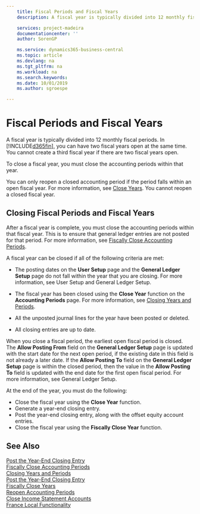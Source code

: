 ```yaml
---
    title: Fiscal Periods and Fiscal Years
    description: A fiscal year is typically divided into 12 monthly fiscal periods. In Business Central, you can have two fiscal years open at the same time.

    services: project-madeira
    documentationcenter: ''
    author: SorenGP

    ms.service: dynamics365-business-central
    ms.topic: article
    ms.devlang: na
    ms.tgt_pltfrm: na
    ms.workload: na
    ms.search.keywords:
    ms.date: 10/01/2019
    ms.author: sgroespe

---
```

# Fiscal Periods and Fiscal Years
A fiscal year is typically divided into 12 monthly fiscal periods. In [!INCLUDE[d365fin](../../includes/d365fin_md.md)], you can have two fiscal years open at the same time. You cannot create a third fiscal year if there are two fiscal years open.  

To close a fiscal year, you must close the accounting periods within that year.  

You can only reopen a closed accounting period if the period falls within an open fiscal year. For more information, see [Close Years](how-to-close-years.md). You cannot reopen a closed fiscal year.  

## Closing Fiscal Periods and Fiscal Years  
After a fiscal year is complete, you must close the accounting periods within that fiscal year. This is to ensure that general ledger entries are not posted for that period. For more information, see [Fiscally Close Accounting Periods](how-to-fiscally-close-years.md).  

A fiscal year can be closed if all of the following criteria are met:  

- The posting dates on the **User Setup** page and the **General Ledger Setup** page do not fall within the year that you are closing. For more information, see User Setup and General Ledger Setup.  

- The fiscal year has been closed using the **Close Year** function on the **Accounting Periods** page. For more information, see [Closing Years and Periods](../../year-close-years-periods.md).  

- All the unposted journal lines for the year have been posted or deleted.  

- All closing entries are up to date.  

When you close a fiscal period, the earliest open fiscal period is closed. The **Allow Posting From** field on the **General Ledger Setup** page is updated with the start date for the next open period, if the existing date in this field is not already a later date. If the **Allow Posting To** field on the **General Ledger Setup** page is within the closed period, then the value in the **Allow Posting To** field is updated with the end date for the first open fiscal period. For more information, see General Ledger Setup.  

At the end of the year, you must do the following:  

- Close the fiscal year using the **Close Year** function.  
- Generate a year-end closing entry.  
- Post the year-end closing entry, along with the offset equity account entries.  
- Close the fiscal year using the **Fiscally Close Year** function.  

## See Also  
 [Post the Year-End Closing Entry](how-to-post-the-year-end-closing-entry.md)   
 [Fiscally Close Accounting Periods](how-to-fiscally-close-accounting-periods.md)   
 [Closing Years and Periods](../../year-close-years-periods.md)   
 [Post the Year-End Closing Entry](how-to-post-the-year-end-closing-entry.md)   
 [Fiscally Close Years](how-to-fiscally-close-years.md)   
 [Reopen Accounting Periods](how-to-reopen-accounting-periods.md)   
 [Close Income Statement Accounts](how-to-close-income-statement-accounts.md)   
 [France Local Functionality](france-local-functionality.md)

